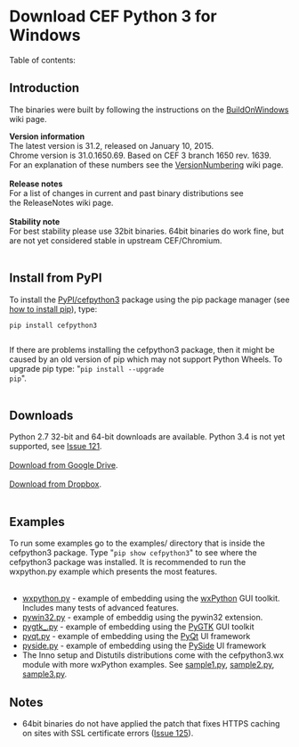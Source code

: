 # Download CEF Python 3 for Windows #

Table of contents:


## Introduction ##

The binaries were built by following the instructions on the [BuildOnWindows](BuildOnWindows.md) wiki page.<br>

<b>Version information</b><br>
The latest version is 31.2, released on January 10, 2015.<br>
Chrome version is 31.0.1650.69. Based on CEF 3 branch 1650 rev. 1639.<br>
For an explanation of these numbers see the <a href='VersionNumbering.md'>VersionNumbering</a> wiki page.<br>
<br>
<b>Release notes</b><br>
For a list of changes in current and past binary distributions see<br>
the ReleaseNotes wiki page.<br>
<br>
<b>Stability note</b><br>
For best stability please use 32bit binaries. 64bit binaries do work fine, but are not yet considered stable in upstream CEF/Chromium.<br>
<br>
<h2>Install from PyPI</h2>

To install the <a href='https://pypi.python.org/pypi/cefpython3'>PyPI/cefpython3</a> package using the pip package manager (see <a href='http://stackoverflow.com/a/12476379/623622'>how to install pip</a>), type:<br>
<pre><code>pip install cefpython3<br>
</code></pre>

If there are problems installing the cefpython3 package, then it might be caused by an old version of pip which may not support Python Wheels. To upgrade pip type: "<code>pip install --upgrade pip</code>".<br>
<br>
<h2>Downloads</h2>

Python 2.7 32-bit and 64-bit downloads are available. Python 3.4 is not yet supported, see <a href='https://code.google.com/p/cefpython/issues/detail?id=121'>Issue 121</a>.<br>
<br>
<a href='https://drive.google.com/folderview?id=0B1di2XiBBfacOFpJb1dERGZSRnc&usp=drive_web#list'>Download from Google Drive</a>.<br>
<br>
<a href='https://www.dropbox.com/sh/zar95p27yznuiv1/AACjDpU4NGtPFC5I5sS1TI22a?dl=0'>Download from Dropbox</a>.<br>
<br>
<h2>Examples</h2>

To run some examples go to the examples/ directory that is inside the cefpython3 package. Type "<code>pip show cefpython3</code>" to see where the cefpython3 package was installed. It is recommended to run the wxpython.py example which presents the most features.<br>
<br>
<ul><li><a href='http://code.google.com/p/cefpython/source/browse/cefpython/cef3/windows/binaries_32bit/wxpython.py'>wxpython.py</a> - example of embedding using the <a href='http://www.wxpython.org/'>wxPython</a> GUI toolkit. Includes many tests of advanced features.<br>
</li><li><a href='http://code.google.com/p/cefpython/source/browse/cefpython/cef3/windows/binaries_32bit/pywin32.py'>pywin32.py</a> - example of embeddig using the pywin32 extension.<br>
</li><li><a href='http://code.google.com/p/cefpython/source/browse/cefpython/cef3/windows/binaries_32bit/pygtk_.py'>pygtk_.py</a> - example of embedding using the <a href='http://www.pygtk.org/'>PyGTK</a> GUI toolkit<br>
</li><li><a href='http://code.google.com/p/cefpython/source/browse/cefpython/cef3/windows/binaries_32bit/pyqt.py'>pyqt.py</a> - example of embedding using the <a href='http://www.riverbankcomputing.co.uk/software/pyqt/intro'>PyQt</a> UI framework<br>
</li><li><a href='http://code.google.com/p/cefpython/source/browse/cefpython/cef3/windows/binaries_32bit/pyside.py'>pyside.py</a> - example of embedding using the <a href='http://qt-project.org/wiki/PySide'>PySide</a> UI framework<br>
</li><li>The Inno setup and Distutils distributions come with the cefpython3.wx module with more wxPython examples. See <a href='https://code.google.com/p/cefpython/source/browse/cefpython/cef3/wx-subpackage/examples/sample1.py'>sample1.py</a>, <a href='https://code.google.com/p/cefpython/source/browse/cefpython/cef3/wx-subpackage/examples/sample2.py'>sample2.py</a>, <a href='https://code.google.com/p/cefpython/source/browse/cefpython/cef3/wx-subpackage/examples/sample3.py'>sample3.py</a>.</li></ul>

<h2>Notes</h2>

<ul><li>64bit binaries do not have applied the patch that fixes HTTPS caching on sites with SSL certificate errors (<a href='https://code.google.com/p/cefpython/issues/detail?id=125'>Issue 125</a>).